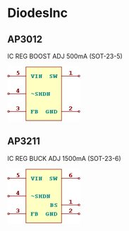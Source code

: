 # DiodesInc

## AP3012
IC REG BOOST ADJ 500mA (SOT-23-5)

![AP3012__1__1](/images/DiodesInc__AP3012__1__1.png?raw=true) 

## AP3211
IC REG BUCK ADJ 1500mA (SOT-23-6)

![AP3211__1__1](/images/DiodesInc__AP3211__1__1.png?raw=true) 

